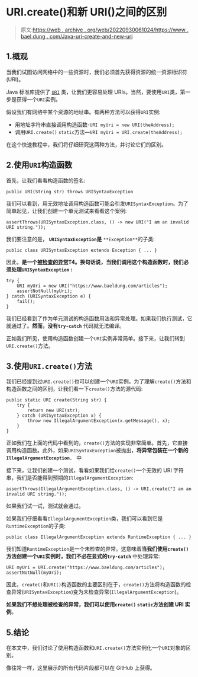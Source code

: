 # URI.create()和新 URI()之间的区别

> 原文:[https://web . archive . org/web/20220930061024/https://www . bael dung . com/Java-uri-create-and-new-uri](https://web.archive.org/web/20220930061024/https://www.baeldung.com/java-uri-create-and-new-uri)

## 1.概观

当我们试图访问网络中的一些资源时，我们必须首先获得资源的统一资源标识符(URI)。

Java 标准库提供了 [`URI`](/web/20221208143917/https://www.baeldung.com/java-url-vs-uri) 类，让我们更容易处理 URIs。当然，要使用`URI`类，第一步是获得一个`URI`实例。

假设我们有网络中某个资源的地址串。有两种方法可以获得`URI`实例:

*   用地址字符串直接调用构造函数-`URI myUri = new URI(theAddress);`
*   调用`URI.create()` `static`方法—`URI myUri = URI.create(theAddress);`

在这个快速教程中，我们将仔细研究这两种方法，并讨论它们的区别。

## 2.使用`URI`构造函数

首先，让我们看看构造函数的签名:

```
public URI(String str) throws URISyntaxException
```

我们可以看到，用无效地址调用构造函数可能会引发`URISyntaxException`。为了简单起见，让我们创建一个单元测试来看看这个案例:

```
assertThrows(URISyntaxException.class, () -> new URI("I am an invalid URI string.")); 
```

我们要注意的是， **`URISyntaxException`是** `**Exception**`的子类:

```
public class URISyntaxException extends Exception { ... } 
```

因此，**是一个[被检查的异常](/web/20221208143917/https://www.baeldung.com/java-checked-unchecked-exceptions)T4。换句话说，**当我们调用这个构造函数时，我们必须处理`URISyntaxException`** :**

```
try {
    URI myUri = new URI("https://www.baeldung.com/articles");
    assertNotNull(myUri);
} catch (URISyntaxException e) {
    fail();
}
```

我们已经看到了作为单元测试的构造函数用法和异常处理。如果我们执行测试，它就通过了。**然而，没有`try-catch`** 代码就无法编译。

正如我们所见，使用构造函数创建一个`URI`实例非常简单。接下来，让我们转到`URI.create()`方法。

## 3.使用`URI.create()`方法

我们已经提到过`URI.create()`也可以创建一个`URI`实例。为了理解`create()`方法和构造函数之间的区别，让我们看一下`create()`方法的源代码:

```
public static URI create(String str) {
    try {
        return new URI(str);
    } catch (URISyntaxException x) {
        throw new IllegalArgumentException(x.getMessage(), x);
    }
}
```

正如我们在上面的代码中看到的，`create()`方法的实现非常简单。首先，它直接调用构造函数。此外，如果`URISyntaxException`被抛出，**将异常包装在一个新的`IllegalArgumentException. `** 中

接下来，让我们创建一个测试，看看如果我们给`create()`一个无效的 URI 字符串，我们是否能得到预期的`IllegalArgumentException`:

```
assertThrows(IllegalArgumentException.class, () -> URI.create("I am an invalid URI string."));
```

如果我们试一试，测试就会通过。

如果我们仔细看看`IllegalArgumentException`类，我们可以看到它是`RuntimeException`的子类:

```
public class IllegalArgumentException extends RuntimeException { ... }
```

我们知道`RuntimeException`是一个未检查的异常。这意味着**当我们使用`create()`方法创建一个`URI`实例时，我们不必在显式的`try-catch`** 中处理异常:

```
URI myUri = URI.create("https://www.baeldung.com/articles");
assertNotNull(myUri);
```

因此，`create()`和`URI()`构造函数的主要区别在于，`create()`方法将构造函数的检查异常(`URISyntaxException`)变为未检查异常(`IllegalArgumentException`)。

**如果我们不想处理被检查的异常，我们可以使用`create()` `static`方法创建 URI 实例**。

## 5.结论

在本文中，我们讨论了使用构造函数和`URI.create()`方法实例化一个`URI`对象的区别。

像往常一样，这里展示的所有代码片段都可以在 GitHub 上获得。